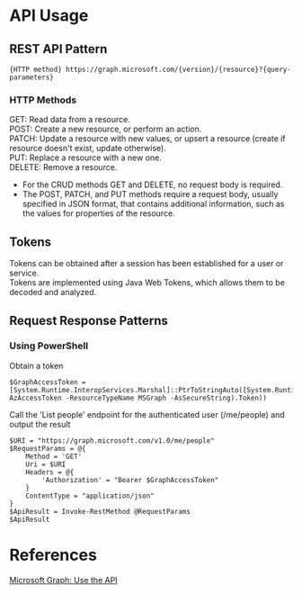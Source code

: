 # API Usage

## REST API Pattern
```
{HTTP method} https://graph.microsoft.com/{version}/{resource}?{query-parameters}
```
### HTTP Methods
GET: Read data from a resource.  
POST: Create a new resource, or perform an action.  
PATCH: Update a resource with new values, or upsert a resource (create if resource doesn't exist, update otherwise).  
PUT: Replace a resource with a new one.  
DELETE: Remove a resource.

- For the CRUD methods GET and DELETE, no request body is required.
- The POST, PATCH, and PUT methods require a request body, usually specified in JSON format, that contains additional information, such as the values for properties of the resource.

## Tokens
Tokens can be obtained after a session has been established for a user or service.  
Tokens are implemented using Java Web Tokens, which allows them to be decoded and analyzed.

## Request Response Patterns
### Using PowerShell
Obtain a token
```
$GraphAccessToken = [System.Runtime.InteropServices.Marshal]::PtrToStringAuto([System.Runtime.InteropServices.Marshal]::SecureStringToBSTR((Get-AzAccessToken -ResourceTypeName MSGraph -AsSecureString).Token))
```

Call the 'List people' endpoint for the authenticated user (/me/people) and output the result
```
$URI = "https://graph.microsoft.com/v1.0/me/people"
$RequestParams = @{
	Method = 'GET'
	Uri = $URI
	Headers = @{
		'Authorization' = "Bearer $GraphAccessToken" 
	}
	ContentType = "application/json"
}
$ApiResult = Invoke-RestMethod @RequestParams
$ApiResult
```

# References
[Microsoft Graph: Use the API](https://learn.microsoft.com/en-us/graph/use-the-api)
